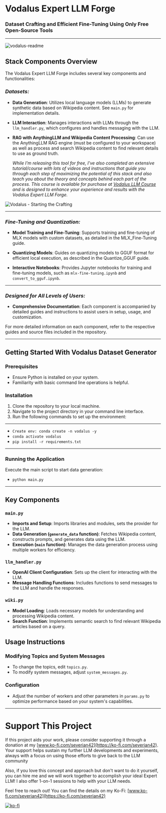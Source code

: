 # Vodalus Expert LLM Forge

### Dataset Crafting and Efficient Fine-Tuning Using Only Free Open-Source Tools

---

![vodalus-readme](https://github.com/severian42/Vodalus-Expert-LLM-Forge/assets/133655553/1b926eff-41ed-4516-a128-c9e3edce2770)

## Stack Components Overview

The Vodalus Expert LLM Forge includes several key components and functionalities:

### *Datasets:*
- **Data Generation**: Utilizes local language models (LLMs) to generate synthetic data based on Wikipedia content. See `main.py` for implementation details.

- **LLM Interaction**: Manages interactions with LLMs through the `llm_handler.py`, which configures and handles messaging with the LLM.

- **RAG with AnythingLLM and Wikipedia Content Processing**: Can use the AnythingLLM RAG engine (must be configured to your workspace) as well as process and search Wikipedia content to find relevant details to use as ground truth.

  *While I'm releasing this tool for free, I've also completed an extensive tutorial/course with lots of videos and instructions that guide you through each step of maximizing the potential of this stack and also teach you about the theory and concepts behind each part of the process. This course is available for purchase at [Vodalus LLM Course](https://ko-fi.com/s/076479f834) and is designed to enhance your experience and results with the Vodalus Expert LLM Forge.*
  
![Vodalus - Starting the Crafting](https://github.com/severian42/Vodalus-Expert-LLM-Forge/assets/133655553/418ddde4-8073-4b6b-9a01-d63863d41782)

---

### *Fine-Tuning and Quantization:*
- **Model Training and Fine-Tuning**: Supports training and fine-tuning of MLX models with custom datasets, as detailed in the MLX_Fine-Tuning guide.

- **Quantizing Models**: Guides on quantizing models to GGUF format for efficient local execution, as described in the Quantize_GGUF guide.

- **Interactive Notebooks**: Provides Jupyter notebooks for training and fine-tuning models, such as `mlx-fine-tuning.ipynb` and `convert_to_gguf.ipynb`.

---

### *Designed for All Levels of Users:*
- **Comprehensive Documentation**: Each component is accompanied by detailed guides and instructions to assist users in setup, usage, and customization.

For more detailed information on each component, refer to the respective guides and source files included in the repository.

---

## Getting Started With Vodalus Dataset Generator

### Prerequisites
- Ensure Python is installed on your system.
- Familiarity with basic command line operations is helpful.

### Installation
1. Clone the repository to your local machine.
2. Navigate to the project directory in your command line interface.
3. Run the following commands to set up the environment:
---
- `Create env: conda create -n vodalus -y`
- `conda activate vodalus`
- `pip install -r requirements.txt`
---

### Running the Application
Execute the main script to start data generation:
- `python main.py`
---

## Key Components

### `main.py`
- **Imports and Setup**: Imports libraries and modules, sets the provider for the LLM.
- **Data Generation (`generate_data` function)**: Fetches Wikipedia content, constructs prompts, and generates data using the LLM.
- **Execution (`main` function)**: Manages the data generation process using multiple workers for efficiency.

### `llm_handler.py`
- **OpenAI Client Configuration**: Sets up the client for interacting with the LLM.
- **Message Handling Functions**: Includes functions to send messages to the LLM and handle the responses.

### `wiki.py`
- **Model Loading**: Loads necessary models for understanding and processing Wikipedia content.
- **Search Function**: Implements semantic search to find relevant Wikipedia articles based on a query.

## Usage Instructions

### Modifying Topics and System Messages
- To change the topics, edit `topics.py`.
- To modify system messages, adjust `system_messages.py`.

### Configuration
- Adjust the number of workers and other parameters in `params.py` to optimize performance based on your system's capabilities.

---

# Support This Project

If this project aids your work, please consider supporting it through a donation at my [www.ko-fi.com/severian42](https://ko-fi.com/severian42). Your support helps sustain my further LLM developments and experiments, always with a focus on using those efforts to give back to the LLM community

Also, if you love this concept and approach but don't want to do it yourself, you can hire me and we will work together to accomplish your ideal Expert LLM! I also offer 1-on-1 sessions to help with your LLM needs.

Feel free to reach out! You can find the details on my Ko-Fi: [www.ko-fi.com/severian42](https://ko-fi.com/severian42)

[![ko-fi](https://ko-fi.com/img/githubbutton_sm.svg)](https://ko-fi.com/N4N4XZ2TZ)
